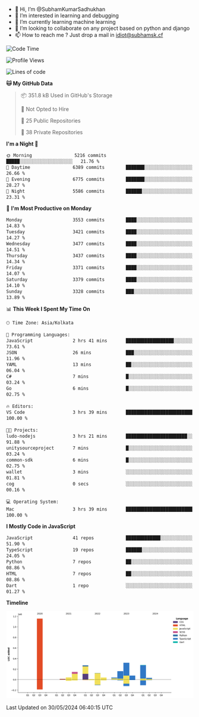 - 👋 Hi, I’m @SubhamKumarSadhukhan
- 👀 I’m interested in learning and debugging
- 🌱 I’m currently learning machine learning
- 💞️ I’m looking to collaborate on any project based on python and django
- 📫 How to reach me ?
      Just drop a mail in idiot@subhamsk.cf

<!---
SubhamKumarSadhukhan/SubhamKumarSadhukhan is a ✨ special ✨ repository because its `README.md` (this file) appears on your GitHub profile.
You can click the Preview link to take a look at your changes.
--->


<!--START_SECTION:waka-->
![Code Time](http://img.shields.io/badge/Code%20Time-2%2C210%20hrs%2032%20mins-blue)

![Profile Views](http://img.shields.io/badge/Profile%20Views-0-blue)

![Lines of code](https://img.shields.io/badge/From%20Hello%20World%20I%27ve%20Written-2.7%20million%20lines%20of%20code-blue)

**🐱 My GitHub Data** 

> 📦 351.8 kB Used in GitHub's Storage 
 > 
> 🚫 Not Opted to Hire
 > 
> 📜 25 Public Repositories 
 > 
> 🔑 38 Private Repositories 
 > 
**I'm a Night 🦉** 

```text
🌞 Morning                5216 commits        █████░░░░░░░░░░░░░░░░░░░░   21.76 % 
🌆 Daytime                6389 commits        ███████░░░░░░░░░░░░░░░░░░   26.66 % 
🌃 Evening                6775 commits        ███████░░░░░░░░░░░░░░░░░░   28.27 % 
🌙 Night                  5586 commits        ██████░░░░░░░░░░░░░░░░░░░   23.31 % 
```
📅 **I'm Most Productive on Monday** 

```text
Monday                   3553 commits        ████░░░░░░░░░░░░░░░░░░░░░   14.83 % 
Tuesday                  3421 commits        ████░░░░░░░░░░░░░░░░░░░░░   14.27 % 
Wednesday                3477 commits        ████░░░░░░░░░░░░░░░░░░░░░   14.51 % 
Thursday                 3437 commits        ████░░░░░░░░░░░░░░░░░░░░░   14.34 % 
Friday                   3371 commits        ████░░░░░░░░░░░░░░░░░░░░░   14.07 % 
Saturday                 3379 commits        ████░░░░░░░░░░░░░░░░░░░░░   14.10 % 
Sunday                   3328 commits        ███░░░░░░░░░░░░░░░░░░░░░░   13.89 % 
```


📊 **This Week I Spent My Time On** 

```text
🕑︎ Time Zone: Asia/Kolkata

💬 Programming Languages: 
JavaScript               2 hrs 41 mins       ██████████████████░░░░░░░   73.61 % 
JSON                     26 mins             ███░░░░░░░░░░░░░░░░░░░░░░   11.96 % 
YAML                     13 mins             ██░░░░░░░░░░░░░░░░░░░░░░░   06.04 % 
C#                       7 mins              █░░░░░░░░░░░░░░░░░░░░░░░░   03.24 % 
Go                       6 mins              █░░░░░░░░░░░░░░░░░░░░░░░░   02.75 % 

🔥 Editors: 
VS Code                  3 hrs 39 mins       █████████████████████████   100.00 % 

🐱‍💻 Projects: 
ludo-nodejs              3 hrs 21 mins       ███████████████████████░░   91.88 % 
unitysourceproject       7 mins              █░░░░░░░░░░░░░░░░░░░░░░░░   03.24 % 
common-sdk               6 mins              █░░░░░░░░░░░░░░░░░░░░░░░░   02.75 % 
wallet                   3 mins              ░░░░░░░░░░░░░░░░░░░░░░░░░   01.81 % 
cog                      0 secs              ░░░░░░░░░░░░░░░░░░░░░░░░░   00.16 % 

💻 Operating System: 
Mac                      3 hrs 39 mins       █████████████████████████   100.00 % 
```

**I Mostly Code in JavaScript** 

```text
JavaScript               41 repos            █████████████░░░░░░░░░░░░   51.90 % 
TypeScript               19 repos            ██████░░░░░░░░░░░░░░░░░░░   24.05 % 
Python                   7 repos             ██░░░░░░░░░░░░░░░░░░░░░░░   08.86 % 
HTML                     7 repos             ██░░░░░░░░░░░░░░░░░░░░░░░   08.86 % 
Dart                     1 repo              ░░░░░░░░░░░░░░░░░░░░░░░░░   01.27 % 
```



**Timeline**

![Lines of Code chart](https://raw.githubusercontent.com/SubhamKumarSadhukhan/SubhamKumarSadhukhan/main/assets/bar_graph.png)


 Last Updated on 30/05/2024 06:40:15 UTC
<!--END_SECTION:waka-->
